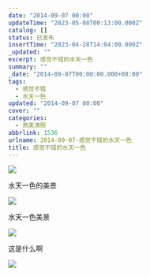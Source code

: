 ```yaml
---
date: "2014-09-07 00:00"
updateTime: "2023-05-08T00:13:00.000Z"
catalog: []
status: 已发布
insertTime: "2023-04-28T14:04:00.000Z"
_updated: ""
excerpt: 感觉不错的水天一色
summary: ""
_date: "2014-09-07T00:00:00.000+08:00"
tags:
  - 感觉不错
  - 水天一色
updated: "2014-09-07 00:00"
cover: ""
categories:
  - 燕美清照
abbrlink: 1536
urlname: 2014-09-07-感觉不错的水天一色
title: 感觉不错的水天一色
---
```


![](http://ww2.sinaimg.cn/large/4eed32f2jw1ek3z6mxxpdj21kw0w0wks.jpg)

水天一色的美景

![](http://ww2.sinaimg.cn/large/4eed32f2jw1ek3z6pbzc5j21kw0w07ab.jpg)

水天一色美景

![](http://ww2.sinaimg.cn/large/4eed32f2jw1ek3z6utd2yj21kw0w0tsy.jpg)

这是什么啊

![](http://ww1.sinaimg.cn/large/4eed32f2jw1ek3z6yt4fqj21kw0w0gy1.jpg)
